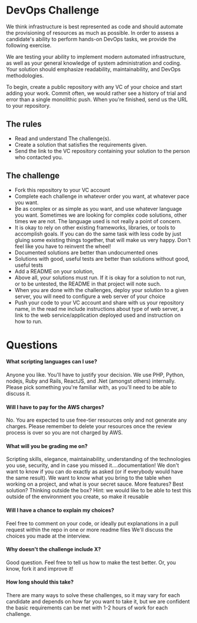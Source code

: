 # DevOps Challenge

We think infrastructure is best represented as code and should automate the provisioning of resources as much as possible. In order to assess a candidate's ability to perform hands-on DevOps tasks, we provide the following exercise.

We are testing your ability to implement modern automated infrastructure, as well as your general knowledge of system administration and coding. Your solution should emphasize readability, maintainability, and DevOps methodologies.

To begin, create a public repository with any VC of your choice and start adding your work. Commit often, we would rather see a history of trial and error than a single monolithic push. When you're finished, send us the URL to your repository.

## The rules

- Read and understand The challenge(s).
- Create a solution that satisfies the requirements given.
- Send the link to the VC repository containing your solution to the person who contacted you.

## The challenge

- Fork this repository to your VC account
- Complete each challenge in whatever order you want, at whatever pace you want.
- Be as complex or as simple as you want, and use whatever language you want. Sometimes we are looking for complex code solutions, other times we are not. The language used is not really a point of concern.
- It is okay to rely on other existing frameworks, libraries, or tools to accomplish goals. If you can do the same task with less code by just gluing some existing things together, that will make us very happy. Don't feel like you have to reinvent the wheel!
- Documented solutions are better than undocumented ones
- Solutions with good, useful tests are better than solutions without good, useful tests
- Add a README on your solution,
- Above all, your solutions must run. If it is okay for a solution to not run, or to be untested, the README in that project will note such.
- When you are done with the challenges, deploy your solution to a given server, you will need to configure a web server of your choice 
- Push your code to your VC account and share with us your repository name, in the read me include instructions about type of web server, a link to the web service/application deployed used and instruction on how to run.

# Questions

#### What scripting languages can I use?

Anyone you like. You'll have to justify your decision. We use PHP, Python, nodejs, Ruby and Rails, ReactJS, and .Net (amongst others) internally. Please pick something you're familiar with, as you'll need to be able to discuss it.

#### Will I have to pay for the AWS charges?

No. You are expected to use free-tier resources only and not generate any charges. Please remember to delete your resources once the review process is over so you are not charged by AWS.

#### What will you be grading me on?

Scripting skills, elegance, maintainability, understanding of the technologies you use, security, and in case you missed it....documentation! We don't want to know if you can do exactly as asked (or if everybody would have the same result). We want to know what you bring to the table when working on a project, and what is your secret sauce. More features? Best solution? Thinking outside the box? Hint: we would like to be able to test this outside of the environment you create, so make it reusable

#### Will I have a chance to explain my choices?

Feel free to comment on your code, or ideally put explanations in a pull request within the repo in one or more readme files We'll discuss the choices you made at the interview.

#### Why doesn't the challenge include X?

Good question. Feel free to tell us how to make the test better. Or, you know, fork it and improve it!

#### How long should this take?

There are many ways to solve these challenges, so it may vary for each candidate and depends on how far you want to take it, but we are confident the basic requirements can be met with 1-2 hours of work for each challenge.